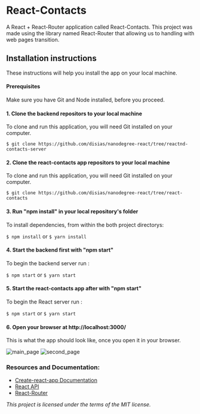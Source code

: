 # React-Contacts

A React + React-Router application called React-Contacts. This project was made using the library named React-Router that allowing us to handling with web pages transition.

## Installation instructions

These instructions will help you install the app on your local machine.

#### Prerequisites

Make sure you have Git and Node installed, before you proceed.

#### 1. Clone the backend repositors to your local machine

To clone and run this application, you will need Git installed on your computer.

`$ git clone https://github.com/disias/nanodegree-react/tree/reactnd-contacts-server`

#### 2. Clone the react-contacts app repositors to your local machine

To clone and run this application, you will need Git installed on your computer.

`$ git clone https://github.com/disias/nanodegree-react/tree/react-contacts`

#### 3. Run "npm install" in your local repository's folder

To install dependencies, from within the both project directorys:

`$ npm install` or `$ yarn install`

#### 4. Start the backend first with "npm start"

To begin the backend server run :

`$ npm start` or `$ yarn start`

#### 5. Start the react-contacts app after with "npm start"

To begin the React server run :

`$ npm start` or `$ yarn start`

#### 6. Open your browser at http://localhost:3000/

This is what the app should look like, once you open it in your browser.

![main_page](https://github.com/disias/nanodegree-react/blob/react-contacts/screenshots/main_page.png)
![second_page](https://github.com/disias/nanodegree-react/blob/react-contacts/screenshots/second_page.png)

### Resources and Documentation:
* [Create-react-app Documentation](https://github.com/facebookincubator/create-react-app)
* [React API](https://facebook.github.io/react/docs/react-api.html)
* [React-Router](https://reacttraining.com/react-router/)


*This project is licensed under the terms of the MIT license.*

